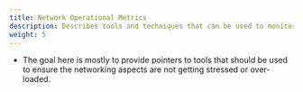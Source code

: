 ```yaml
---
title: Network Operational Metrics
description: Describes tools and techniques that can be used to monitor network perfomance
weight: 5
---
```

* The goal here is mostly to provide pointers to tools that should be used to ensure the networking aspects are not getting stressed or over-loaded.
